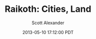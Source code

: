 ---
layout: podcast
title: "Raikoth: Cities, Land"
author: Scott Alexander
description: https://slatestarcodex.com/2013/05/10/raikoth-cities-land/
date: 2013-05-10 17:12:00 PDT
length: 1932681
duration: 483
guid: raikoth-cities-land
---